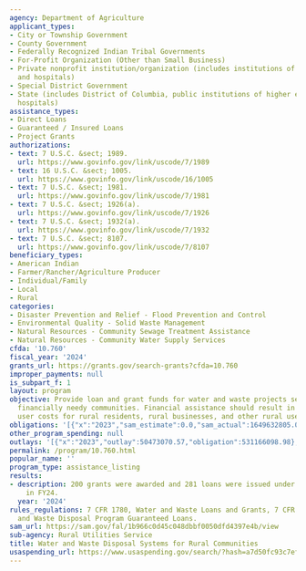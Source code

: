 ```yaml
---
agency: Department of Agriculture
applicant_types:
- City or Township Government
- County Government
- Federally Recognized Indian Tribal Governments
- For-Profit Organization (Other than Small Business)
- Private nonprofit institution/organization (includes institutions of higher education
  and hospitals)
- Special District Government
- State (includes District of Columbia, public institutions of higher education and
  hospitals)
assistance_types:
- Direct Loans
- Guaranteed / Insured Loans
- Project Grants
authorizations:
- text: 7 U.S.C. &sect; 1989.
  url: https://www.govinfo.gov/link/uscode/7/1989
- text: 16 U.S.C. &sect; 1005.
  url: https://www.govinfo.gov/link/uscode/16/1005
- text: 7 U.S.C. &sect; 1981.
  url: https://www.govinfo.gov/link/uscode/7/1981
- text: 7 U.S.C. &sect; 1926(a).
  url: https://www.govinfo.gov/link/uscode/7/1926
- text: 7 U.S.C. &sect; 1932(a).
  url: https://www.govinfo.gov/link/uscode/7/1932
- text: 7 U.S.C. &sect; 8107.
  url: https://www.govinfo.gov/link/uscode/7/8107
beneficiary_types:
- American Indian
- Farmer/Rancher/Agriculture Producer
- Individual/Family
- Local
- Rural
categories:
- Disaster Prevention and Relief - Flood Prevention and Control
- Environmental Quality - Solid Waste Management
- Natural Resources - Community Sewage Treatment Assistance
- Natural Resources - Community Water Supply Services
cfda: '10.760'
fiscal_year: '2024'
grants_url: https://grants.gov/search-grants?cfda=10.760
improper_payments: null
is_subpart_f: 1
layout: program
objective: Provide loan and grant funds for water and waste projects serving the most
  financially needy communities. Financial assistance should result in reasonable
  user costs for rural residents, rural businesses, and other rural users.
obligations: '[{"x":"2023","sam_estimate":0.0,"sam_actual":1649632805.0,"usa_spending_actual":531166098.98},{"x":"2024","sam_estimate":0.0,"sam_actual":1781061364.0,"usa_spending_actual":524859496.55},{"x":"2025","sam_estimate":0.0,"sam_actual":1781061364.0,"usa_spending_actual":190965750.0}]'
other_program_spending: null
outlays: '[{"x":"2023","outlay":50473070.57,"obligation":531166098.98},{"x":"2024","outlay":23027833.66,"obligation":524859496.55},{"x":"2025","outlay":7265587.09,"obligation":190965750.0}]'
permalink: /program/10.760.html
popular_name: ''
program_type: assistance_listing
results:
- description: 200 grants were awarded and 281 loans were issued under this program
    in FY24.
  year: '2024'
rules_regulations: 7 CFR 1780, Water and Waste Loans and Grants, 7 CFR 1779, Water
  and Waste Disposal Program Guaranteed Loans.
sam_url: https://sam.gov/fal/1b966c0d45c048dbbf0050dfd4397e4b/view
sub-agency: Rural Utilities Service
title: Water and Waste Disposal Systems for Rural Communities
usaspending_url: https://www.usaspending.gov/search/?hash=a7d50fc93c7ef3addf4c26cae8522439
---
```

